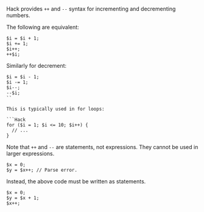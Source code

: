 Hack provides `++` and `--` syntax for incrementing and decrementing
numbers.

The following are equivalent:

``` Hack
$i = $i + 1;
$i += 1;
$i++;
++$i;
```

Similarly for decrement:

``` Hack
$i = $i - 1;
$i -= 1;
$i--;
--$i;
``

This is typically used in for loops:

```Hack
for ($i = 1; $i <= 10; $i++) {
  // ...
}
```

Note that `++` and `--` are statements, not expressions. They cannot
be used in larger expressions.

```Hack
$x = 0;
$y = $x++; // Parse error.
```

Instead, the above code must be written as statements.

```Hack
$x = 0;
$y = $x + 1;
$x++;
```
